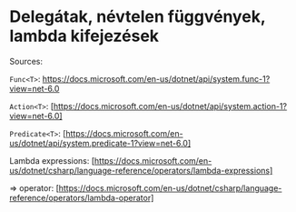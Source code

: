 # Delegátak, névtelen függvények, lambda kifejezések

Sources:

`Func<T>`: [<https://docs.microsoft.com/en-us/dotnet/api/system.func-1?view=net-6.0>]

`Action<T>`: [https://docs.microsoft.com/en-us/dotnet/api/system.action-1?view=net-6.0]

`Predicate<T>`: [https://docs.microsoft.com/en-us/dotnet/api/system.predicate-1?view=net-6.0]

Lambda expressions: [https://docs.microsoft.com/en-us/dotnet/csharp/language-reference/operators/lambda-expressions]

=> operator: [https://docs.microsoft.com/en-us/dotnet/csharp/language-reference/operators/lambda-operator]

[//]: #
[<https://docs.microsoft.com/en-us/dotnet/api/system.func-1?view=net-6.0>]: <https://docs.microsoft.com/en-us/dotnet/api/system.func-1?view=net-6.0>

[https://docs.microsoft.com/en-us/dotnet/api/system.action-1?view=net-6.0]: <https://docs.microsoft.com/en-us/dotnet/api/system.action-1?view=net-6.0>

[https://docs.microsoft.com/en-us/dotnet/api/system.predicate-1?view=net-6.0]: <https://docs.microsoft.com/en-us/dotnet/api/system.predicate-1?view=net-6.0>

[https://docs.microsoft.com/en-us/dotnet/csharp/language-reference/operators/lambda-expressions]: <https://docs.microsoft.com/en-us/dotnet/csharp/language-reference/operators/lambda-expressions>

[https://docs.microsoft.com/en-us/dotnet/csharp/language-reference/operators/lambda-operator]: <https://docs.microsoft.com/en-us/dotnet/csharp/language-reference/operators/lambda-operator>


